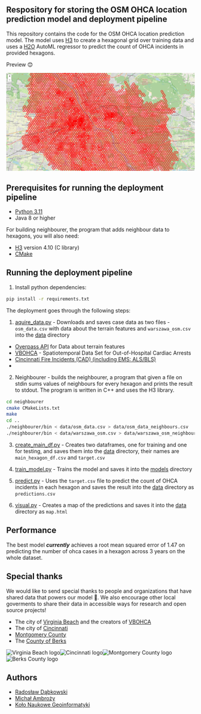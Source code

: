 ## Respository for storing the OSM OHCA location prediction model and deployment pipeline

This repository contains the code for the OSM OHCA location prediction model. The model uses [H3](https://h3geo.org/) to create a hexagonal grid over training data and uses a [H2O](https://www.h2o.ai/) AutoML regressor to predict the count of OHCA incidents in provided hexagons.

Preview 😊

![Warsaw photo](./warsaw_photo.png)

## Prerequisites for running the deployment pipeline

- [Python 3.11](https://www.python.org/downloads/)
- Java 8 or higher

For building neighbourer, the program that adds neighbour data to hexagons, you will also need:

- [H3](https://github.com/uber/h3/releases/tag/v4.1.0) version 4.10 (C library)
- [CMake](https://cmake.org/)

## Running the deployment pipeline

1. Install python dependencies:

```bash
pip install -r requirements.txt
```

The deployment goes through the following steps:

1. [aquire_data.py](./aquire_data.py) - Downloads and saves case data as two files - `osm_data.csv` with data about the terrain features and `warszawa_osm.csv` into the [data](./data) directory
- [Overpass API](https://wiki.openstreetmap.org/wiki/Overpass_API) for Data about terrain features
- [VBOHCA](https://github.com/janielecustodio/VBOHCA) - Spatiotemporal Data Set for Out-of-Hospital Cardiac Arrests
- [Cincinnati Fire Incidents (CAD) (including EMS: ALS/BLS)](https://data.cincinnati-oh.gov/Safety/Cincinnati-Fire-Incidents-CAD-including-EMS-ALS-BL/vnsz-a3wp/data)
- [](https://data.montgomerycountymd.gov/Public-Safety/Police-Dispatched-Incidents/98cc-bc7d/about_data)

2. Neighbourer - builds the neighbourer, a program that given a file on stdin sums values of neighbours for every hexagon and prints the result to stdout. The program is written in C++ and uses the H3 library.
```bash
cd neighbourer
cmake CMakeLists.txt
make
cd ..
./neighbourer/bin < data/osm_data.csv > data/osm_data_neighbours.csv
./neighbourer/bin < data/warszawa_osm.csv > data/warszawa_osm_neighbours.csv
```

3. [create_main_df.py](./create_main_df.py) - Creates two dataframes, one for training and one for testing, and saves them into the [data](./data) directory, their names are `main_hexagon_df.csv` and `target.csv`

4. [train_model.py](./train_model.py) - Trains the model and saves it into the [models](./models) directory

5. [predict.py](./predict.py) - Uses the `target.csv` file to predict the count of OHCA incidents in each hexagon and saves the result into the [data](./data) directory as `predictions.csv`

6. [visual.py](./visual.py) - Creates a map of the predictions and saves it into the [data](./data) directory as `map.html`

## Performance

The best model ***currently*** achieves a root mean squared error of 1.47 on predicting the number of ohca cases in a hexagon across 3 years on the whole dataset.

## Special thanks

We would like to send special thanks to people and organizations that have shared data that powers our model 🤗. We also encourage other local goverments to share their data in accessible ways for research and open source projects!

- The city of [Virginia Beach](https://www.vbgov.com/Pages/default.aspx) and the creators of [VBOHCA](https://github.com/janielecustodio/VBOHCA)
- The city of [Cincinnati](https://data.cincinnati-oh.gov/)
- [Montgomery County](https://www.montcopa.org/)
- The [County of Berks](https://opendata.countyofberks.com/)

<img src="https://upload.wikimedia.org/wikipedia/commons/thumb/d/d2/Seal_of_Virginia_Beach%2C_Virginia.png/1024px-Seal_of_Virginia_Beach%2C_Virginia.png" alt="Virginia Beach logo" width="100"/><img src="https://upload.wikimedia.org/wikipedia/commons/thumb/f/ff/Seal_of_Cincinnati%2C_Ohio.svg/1024px-Seal_of_Cincinnati%2C_Ohio.svg.png" alt="Cincinnati logo" width="100"/><img src="https://upload.wikimedia.org/wikipedia/commons/thumb/b/b0/Coat_of_arms_of_Montgomery_County%2C_Maryland.svg/133px-Coat_of_arms_of_Montgomery_County%2C_Maryland.svg.png" alt="Montgomery County logo" width="100"/><img src="https://berks.maps.arcgis.com/sharing/rest/content/items/38662de34c18477cb540b8bab0cf7a81/data" alt="Berks County logo" width="100"/>

## Authors

- [Radosław Dąbkowski](https://github.com/radekaadek)
- [Michał Ambroży](https://github.com/michalambro89)
- [Koło Naukowe Geoinformatyki]((https://github.com/KN-GI))
